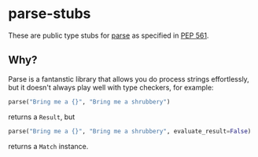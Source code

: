 # parse-stubs

These are public type stubs for [parse](https://github.com/r1chardj0n3s/parse) as specified in [PEP 561](https://peps.python.org/pep-0561/#stub-only-packages).

## Why?
Parse is a fantanstic library that allows you do process strings effortlessly, but it doesn't always play well with type checkers, for example:

```python
parse("Bring me a {}", "Bring me a shrubbery")
```

returns a `Result`, but

```python
parse("Bring me a {}", "Bring me a shrubbery", evaluate_result=False)
```

returns a `Match` instance.
